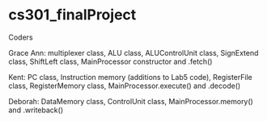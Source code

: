 # cs301_finalProject

Coders

  Grace Ann: multiplexer class, 
             ALU class, 
             ALUControlUnit class, 
             SignExtend class, 
             ShiftLeft class, 
             MainProcessor constructor and .fetch()
  
  Kent:      PC class, 
             Instruction memory (additions to Lab5 code), 
             RegisterFile class, 
             RegisterMemory class, 
             MainProcessor.execute() and .decode()
  
  Deborah:   DataMemory class, 
             ControlUnit class, 
             MainProcessor.memory() and .writeback()
